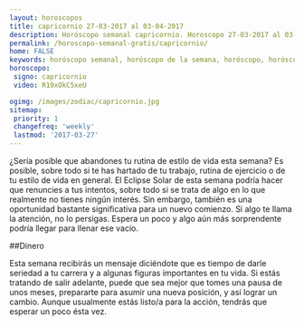 ```yaml
---
layout: horoscopos
title: capricornio 27-03-2017 al 03-04-2017 
description: Horóscopo semanal capricornio. Horoscopo 27-03-2017 al 03-04-2017. Horoscopos univision gratis
permalink: /horoscopo-semanal-gratis/capricornio/
home: FALSE
keywords: horóscopo semanal, horóscopo de la semana, horóscopo, horóscopo gratis,horóscopos, horóscopo esperanza gracia, horoscopos capricornio la semana, horóscopos gratis, Tarot, Astrologia, Zodíaco, capricornio, horoscopo gratis
horoscopo:
 signo: capricornio
 video: R19xOkC5xeU

ogimg: /images/zodiac/capricornio.jpg
sitemap:
 priority: 1
 changefreq: 'weekly'
 lastmod: '2017-03-27'
---
```



¿Sería posible que abandones tu rutina de estilo de vida esta semana? Es posible, sobre todo si te has hartado de tu trabajo, rutina de ejercicio o de tu estilo de vida en general. El Eclipse Solar de esta semana podría hacer que renuncies a tus intentos, sobre todo si se trata de algo en lo que realmente no tienes ningún interés. Sin embargo, también es una oportunidad bastante significativa para un nuevo comienzo. Si algo te llama la atención, no lo persigas. Espera un poco y algo aún más sorprendente podría llegar para llenar ese vacío.

##Dinero

Esta semana recibirás un mensaje diciéndote que es tiempo de darle seriedad a tu carrera y a algunas figuras importantes en tu vida. Si estás tratando de salir adelante, puede que sea mejor que tomes una pausa de unos meses, prepararte para asumir una nueva posición, y así lograr un cambio. Aunque usualmente estás listo/a para la acción, tendrás que esperar un poco ésta vez.
